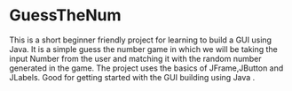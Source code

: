 # GuessTheNum
This is a short beginner friendly project for learning to build a GUI using Java.
It is a simple guess the number game in which we will be taking the input Number from the user and matching it with the random number generated in the game.
The project uses the basics of JFrame,JButton and JLabels. Good for getting started with the GUI building using Java .
